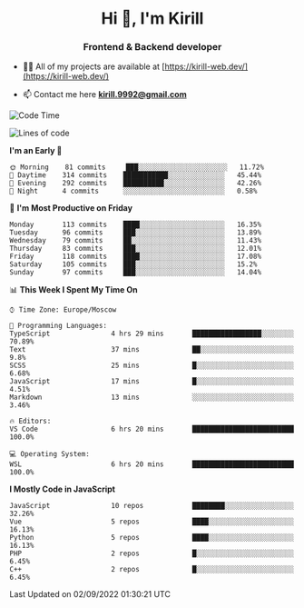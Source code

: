 <h1 align="center">Hi 👋, I'm Kirill</h1>
<h3 align="center">Frontend & Backend developer</h3>

- 👨‍💻 All of my projects are available at [https://kirill-web.dev/](https://kirill-web.dev/)

- 📫 Contact me here **kirill.9992@gmail.com**











<!--START_SECTION:waka-->
![Code Time](http://img.shields.io/badge/Code%20Time-1%2C091%20hrs-blue)

![Lines of code](https://img.shields.io/badge/From%20Hello%20World%20I%27ve%20Written-525%20Thousand%20lines%20of%20code-blue)

**I'm an Early 🐤** 

```text
🌞 Morning    81 commits     ███░░░░░░░░░░░░░░░░░░░░░░   11.72% 
🌆 Daytime    314 commits    ███████████░░░░░░░░░░░░░░   45.44% 
🌃 Evening    292 commits    ██████████░░░░░░░░░░░░░░░   42.26% 
🌙 Night      4 commits      ░░░░░░░░░░░░░░░░░░░░░░░░░   0.58%

```
📅 **I'm Most Productive on Friday** 

```text
Monday       113 commits    ████░░░░░░░░░░░░░░░░░░░░░   16.35% 
Tuesday      96 commits     ███░░░░░░░░░░░░░░░░░░░░░░   13.89% 
Wednesday    79 commits     ██░░░░░░░░░░░░░░░░░░░░░░░   11.43% 
Thursday     83 commits     ███░░░░░░░░░░░░░░░░░░░░░░   12.01% 
Friday       118 commits    ████░░░░░░░░░░░░░░░░░░░░░   17.08% 
Saturday     105 commits    ███░░░░░░░░░░░░░░░░░░░░░░   15.2% 
Sunday       97 commits     ███░░░░░░░░░░░░░░░░░░░░░░   14.04%

```


📊 **This Week I Spent My Time On** 

```text
⌚︎ Time Zone: Europe/Moscow

💬 Programming Languages: 
TypeScript               4 hrs 29 mins       █████████████████░░░░░░░░   70.89% 
Text                     37 mins             ██░░░░░░░░░░░░░░░░░░░░░░░   9.8% 
SCSS                     25 mins             █░░░░░░░░░░░░░░░░░░░░░░░░   6.68% 
JavaScript               17 mins             █░░░░░░░░░░░░░░░░░░░░░░░░   4.51% 
Markdown                 13 mins             ░░░░░░░░░░░░░░░░░░░░░░░░░   3.46%

🔥 Editors: 
VS Code                  6 hrs 20 mins       █████████████████████████   100.0%

💻 Operating System: 
WSL                      6 hrs 20 mins       █████████████████████████   100.0%

```

**I Mostly Code in JavaScript** 

```text
JavaScript               10 repos            ████████░░░░░░░░░░░░░░░░░   32.26% 
Vue                      5 repos             ████░░░░░░░░░░░░░░░░░░░░░   16.13% 
Python                   5 repos             ████░░░░░░░░░░░░░░░░░░░░░   16.13% 
PHP                      2 repos             █░░░░░░░░░░░░░░░░░░░░░░░░   6.45% 
C++                      2 repos             █░░░░░░░░░░░░░░░░░░░░░░░░   6.45%

```



 Last Updated on 02/09/2022 01:30:21 UTC
<!--END_SECTION:waka-->
